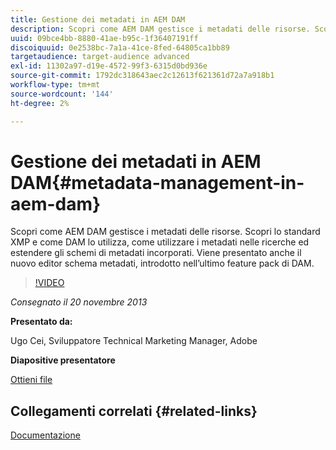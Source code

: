 ```yaml
---
title: Gestione dei metadati in AEM DAM
description: Scopri come AEM DAM gestisce i metadati delle risorse. Scopri lo standard XMP e come DAM lo utilizza, come utilizzare i metadati nelle ricerche ed estendere gli schemi di metadati incorporati. Viene presentato anche il nuovo editor schema metadati, introdotto nell’ultimo feature pack di DAM.
uuid: 09bce4bb-8880-41ae-b95c-1f36407191ff
discoiquuid: 0e2538bc-7a1a-41ce-8fed-64805ca1bb89
targetaudience: target-audience advanced
exl-id: 11302a97-d19e-4572-99f3-6315d0bd936e
source-git-commit: 1792dc318643aec2c12613f621361d72a7a918b1
workflow-type: tm+mt
source-wordcount: '144'
ht-degree: 2%

---
```


# Gestione dei metadati in AEM DAM{#metadata-management-in-aem-dam}

Scopri come AEM DAM gestisce i metadati delle risorse. Scopri lo standard XMP e come DAM lo utilizza, come utilizzare i metadati nelle ricerche ed estendere gli schemi di metadati incorporati. Viene presentato anche il nuovo editor schema metadati, introdotto nell’ultimo feature pack di DAM.

>[!VIDEO](https://video.tv.adobe.com/v/19524/?quality=9)

*Consegnato il 20 novembre 2013*

**Presentato da:**

Ugo Cei, Sviluppatore Technical Marketing Manager, Adobe

**Diapositive presentatore**

[Ottieni file](assets/metadata-management-in-aem-dam.pdf)

## Collegamenti correlati {#related-links}

[Documentazione](https://docs.adobe.com/content/docs/en/cq/5-6-1/dam/metadata_for_digitalassetmanagement.html)
